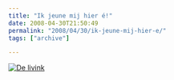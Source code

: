 ```yaml
---
title: "Ik jeune mij hier é!"
date: 2008-04-30T21:50:49
permalink: "2008/04/30/ik-jeune-mij-hier-e/"
tags: ["archive"]

---
```

[![De livink](http://farm3.static.flickr.com/2003/2455243312_c7eb297792.jpg?v=0)](http://www.flickr.com/photos/simonvanherweghe/2455243312/ "http://www.flickr.com/photos/simonvanherweghe/2455243312/")
